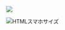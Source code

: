 <img src="https://github.com/Inoue-T826/html_lesson2/assets/170819367/95a668c6-fd61-43dc-a7dc-70e96111db9b">


![HTMLスマホサイズ](https://github.com/Inoue-T826/html_lesson2/assets/170819367/842546bf-e10e-4635-9b3c-124d1a6c604b)
